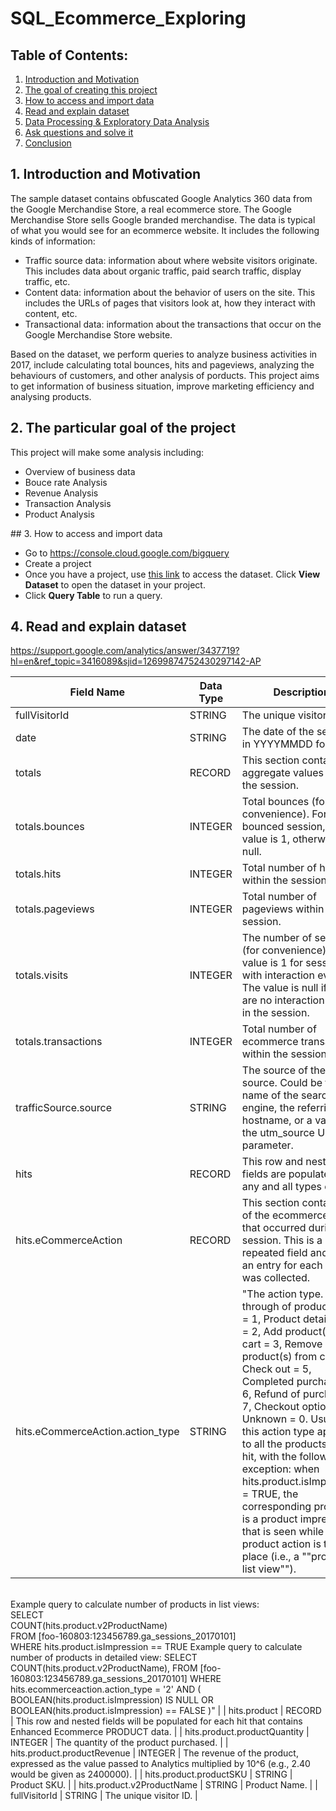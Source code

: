 # SQL_Ecommerce_Exploring

## Table of Contents:
1. [Introduction and Motivation](#c1)
2. [The goal of creating this project](#c2)
3. [How to access and import data](#c3)
4. [Read and explain dataset](#c4)
5. [Data Processing & Exploratory Data Analysis](#c5)
6. [Ask questions and solve it](#c6)
7. [Conclusion](#c7)

<div id='c1'/>

## 1. Introduction and Motivation

The sample dataset contains obfuscated Google Analytics 360 data from the Google Merchandise Store, a real ecommerce store. The Google Merchandise Store sells Google branded merchandise. The data is typical of what you would see for an ecommerce website. It includes the following kinds of information:
- Traffic source data: information about where website visitors originate. This includes data about organic traffic, paid search traffic, display traffic, etc.
- Content data: information about the behavior of users on the site. This includes the URLs of pages that visitors look at, how they interact with content, etc.
- Transactional data: information about the transactions that occur on the Google Merchandise Store website.

Based on the dataset, we perform queries to analyze business activities in 2017, include calculating total bounces, hits and pageviews, analyzing the behaviours of customers, and other analysis of porducts. This project aims to get information of business situation, improve marketing efficiency and analysing products.

<div id='c2'/>

## 2. The particular goal of the project

This project will make some analysis including:
- Overview of business data
- Bouce rate Analysis
- Revenue Analysis
- Transaction Analysis
- Product Analysis

<div id='c3'/>
## 3. How to access and import data

- Go to https://console.cloud.google.com/bigquery
- Create a project
- Once you have a project, use [this link](https://console.cloud.google.com/marketplace/product/obfuscated-ga360-data/obfuscated-ga360-data?project=lexical-script-761) to access the dataset. Click **View Dataset** to open the dataset in your project.
- Click **Query Table** to run a query.

<div id='c3'/>

## 4. Read and explain dataset

https://support.google.com/analytics/answer/3437719?hl=en&ref_topic=3416089&sjid=12699874752430297142-AP

| Field Name | Data Type | Description |
| --- | --- | ---|
| fullVisitorId | STRING | The unique visitor ID. |
|date	| STRING | The date of the session in YYYYMMDD format. |
| totals | RECORD |	This section contains aggregate values across the session. |
| totals.bounces | INTEGER | Total bounces (for convenience). For a bounced session, the value is 1, otherwise it is null. |
| totals.hits |	INTEGER	| Total number of hits within the session.|
totals.pageviews | INTEGER | Total number of pageviews within the session. |
| totals.visits	| INTEGER	| The number of sessions (for convenience). This value is 1 for sessions with interaction events. The value is null if there are no interaction events in the session. |
| totals.transactions |	INTEGER	| Total number of ecommerce transactions within the session. |
| trafficSource.source | STRING	| The source of the traffic source. Could be the name of the search engine, the referring hostname, or a value of the utm_source URL parameter. |
| hits | RECORD	| This row and nested fields are populated for any and all types of hits. |
| hits.eCommerceAction | RECORD	| This section contains all of the ecommerce hits that occurred during the session. This is a repeated field and has an entry for each hit that was collected. |
| hits.eCommerceAction.action_type | STRING	| "The action type. Click through of product lists = 1, Product detail views = 2, Add product(s) to cart = 3, Remove product(s) from cart = 4, Check out = 5, Completed purchase = 6, Refund of purchase = 7, Checkout options = 8, Unknown = 0. Usually this action type applies to all the products in a hit, with the following exception: when hits.product.isImpression = TRUE, the corresponding product is a product impression that is seen while the product action is taking place (i.e., a ""product in list view"").
<br>
Example query to calculate number of products in list views:
<br>
SELECT
<br>
COUNT(hits.product.v2ProductName)
<br>
FROM [foo-160803:123456789.ga_sessions_20170101]
<br>
WHERE hits.product.isImpression == TRUE
Example query to calculate number of products in detailed view:
SELECT
COUNT(hits.product.v2ProductName),
FROM
[foo-160803:123456789.ga_sessions_20170101]
WHERE
hits.ecommerceaction.action_type = '2'
AND ( BOOLEAN(hits.product.isImpression) IS NULL OR BOOLEAN(hits.product.isImpression) == FALSE )" |
| hits.product | RECORD | This row and nested fields will be populated for each hit that contains Enhanced Ecommerce PRODUCT data. |
| hits.product.productQuantity | INTEGER | The quantity of the product purchased. |
| hits.product.productRevenue	| INTEGER	| The revenue of the product, expressed as the value passed to Analytics multiplied by 10^6 (e.g., 2.40 would be given as 2400000). |
| hits.product.productSKU	| STRING | Product SKU. |
| hits.product.v2ProductName | STRING |	Product Name. |
| fullVisitorId	| STRING | The unique visitor ID. |
